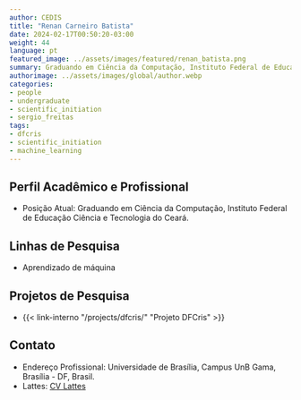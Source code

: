 ```yaml
---
author: CEDIS
title: "Renan Carneiro Batista"
date: 2024-02-17T00:50:20-03:00
weight: 44
language: pt
featured_image: ../assets/images/featured/renan_batista.png
summary: Graduando em Ciência da Computação, Instituto Federal de Educação Ciência e Tecnologia do Ceará
authorimage: ../assets/images/global/author.webp
categories: 
- people
- undergraduate
- scientific_initiation
- sergio_freitas
tags: 
- dfcris
- scientific_initiation
- machine_learning
---
```

## Perfil Acadêmico e Profissional
- Posição Atual: Graduando em Ciência da Computação, Instituto Federal de Educação Ciência e Tecnologia do Ceará.

## Linhas de Pesquisa
- Aprendizado de máquina

## Projetos de Pesquisa
- {{< link-interno "/projects/dfcris/" "Projeto DFCris" >}}

## Contato
- Endereço Profissional: Universidade de Brasília, Campus UnB Gama, Brasília - DF, Brasil.
- Lattes: [CV Lattes](http://lattes.cnpq.br/0834465625018073)